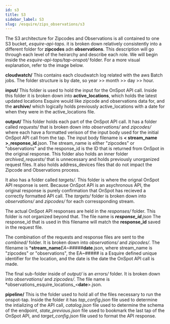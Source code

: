 ```yaml
---
id: s3
title: S3
sidebar_label: S3
slug: /esquire/zips_observations/s3
---
```


The S3 architecture for Zipcodes and Observations is all contained to one S3 bucket, *esquire-api-taps*. it is broken down relatively consistently into a different folder for **zipcodes** adn **observations**. This description will go through each level of the heirarchy and describe each role. We will begin inside the *esquire-api-taps/tap-onspot/* folder. For a more visual explanation, refer to the image below. 

**cloudwatch/** This contains each cloudwatch log related with the aws Batch jobs. The folder structure is by date, so year >> month >> day >> hour. 

**input/** This folder is used to hold the input for the OnSpot API call. Inside this folder it is broken down into **active_locations**, which holds the latest updated locations Esquire would like zipcode and observations data for, and the **archive/** which logically holds previously active_locations with a date for when they were in the active_locations file. 

**output/** This folder holds each part of the OnSpot API call. It has a folder called *requests/* that is broken down into *observations/* and *zipcodes/* where each have a formatted verison of the input body used for the initial OnSpot API call from the tap. The input body filename is **< stream\_name >**\_**response\_id**.json. The stream_name is either "zipcodes" or "observations" and the response_id is the ID that is returned from OnSpot in the original response. This folder also holds an inner folder *archived_requests/* that is unnecessary and holds previously unorganized request files. It also holds address_devices files that do not impact the Zipcode and Observations process.

It also has a folder called *targets/*. This folder is where the orignal OnSpot API response is sent. Because OnSpot API is an asychronous API, the original response is purely confirmation that OnSpot has recieved a correctly formatted API call. The *targets/* folder is broken down into *observations/* and *zipcodes/* for each corressponding stream.

 The actual OnSpot API responses are held in the *responses/* folder. This folder is not organized beyond that. The file name is ***response_id**.json* The response_id that is used in this filename will match the **response_id** saved in the request file. 

The combination of the requests and response files are sent to the *combined/* folder. It is broken down into *observations/* and *zipcodes/*. The filename is ***stream\_name**_EA~#####_**date**.json, where stream_name is "zipcodes" or "observations", the EA~##### is a Esquire defined unique identifier for the location, and the date is the date the OnSpot API call is made.

 The final sub-folder inside of *output/* is an *errors/* folder. It is broken down into *observations/* and *zipcodes/*. The file name is *observations\_esquire\_locations\_<**date**>.json. 

 **pipeline/** This  is the folder used to hold all of the files necessary to run the onspot-tap. Inside the folder it has *tap_config.json* file used to determine the intializing of the API call, *catalog.json* file used to determine the schema of the endpoint, *state_previous.json* file used to bookmark the last tap of the OnSpot API, and *target_config.json* file used to format the API response. 

